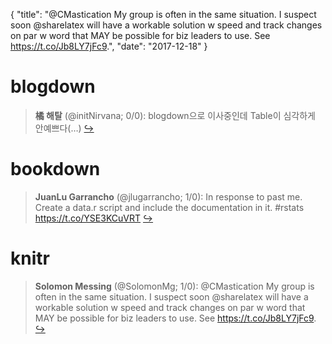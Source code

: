 {
  "title": "@CMastication My group is often in the same situation. I suspect soon @sharelatex will have a workable solution w speed and track changes on par w word that MAY be possible for biz leaders to use. See https://t.co/Jb8LY7jFc9.",
  "date": "2017-12-18"
}

# blogdown

> **橘 해탈** (@initNirvana; 0/0): blogdown으로 이사중인데 Table이 심각하게 안예쁘다(…)  [&#8618;](https://twitter.com/xieyihui/status/942384931887394816)

<!-- -->


# bookdown

> **JuanLu Garrancho** (@jlugarrancho; 1/0): In response to past me. Create a data.r script and include the documentation in it. #rstats https://t.co/YSE3KCuVRT  [&#8618;](https://twitter.com/xieyihui/status/942364013740085249)

<!-- -->


# knitr

> **Solomon Messing** (@SolomonMg; 1/0): @CMastication My group is often in the same situation. I suspect soon @sharelatex will have a workable solution w speed and track changes on par w word that MAY be possible for biz leaders to use. See https://t.co/Jb8LY7jFc9.  [&#8618;](https://twitter.com/xieyihui/status/942411495056592896)

<!-- -->


